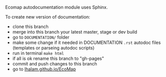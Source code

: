 Ecomap autodocumentation module uses Sphinx.

To create new version of documentation:
<ul>
    <li>clone this branch</li>
    <li>merge into this branch your latest master, stage or dev build</li>
    <li>go to <code>DOCUMENTATION/</code> folder</li>
    <li>make some change if it needed in DOCUMENTATION <code>.rst</code> autodoc files (templates or parseing autodoc scripts)</li>
    <li>run in terminal <code>make html</code></li>
    <li>if all is ok rename this branch to "gh-pages"</li>
    <li>commit and push changes to this branch</li>
    <li>go to <a href='http://lhalam.github.io/EcoMap/'>lhalam.github.io/EcoMap</a></li>
</ul>
